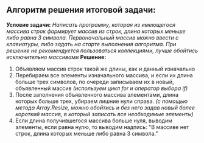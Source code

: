 ## Алгоритм решения итоговой задачи:
**Условие задачи:**
*Написать программу, которая из имеющегося массива строк формирует массив из строк, длина которых меньше либо равна 3 символа. Первоначальный массив можно ввести с клавиатуры, либо задать на старте выполнения алгоритма. При решение не рекомендуется пользоваться коллекциями, лучше обойтись исключительно массивами*
**Решение:**
1. Объявляем массив строк такой же длины, как и данный изначально
2. Перебираем все элементы изначального массива, и если их длина больше трех символов, по очереди записываем их в новый, объявленный массив *(используем цикл for и оператор выбора if)*
3. После заполнения объявленного массива элементами, длина которых больше трех, убираем лишние нули справа. *(с помощью метода Array.Resize, можно обойтись и без него задав новый более короткий массив, в который записать все необходимые элементы)*
4. Если длина получившегося массива больше нуля, выводим элементы, если равна нулю, то выводим надпись: "В массиве нет строк, длина которых меньше либо равна 3 символа."
